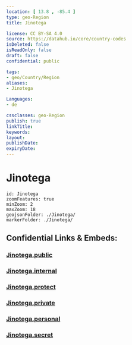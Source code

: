 ```yaml
---
location: [ 13.8 , -85.4 ] 
type: geo-Region
title: Jinotega

license: CC BY-SA 4.0
source: https://datahub.io/core/country-codes
isDeleted: false
isReadOnly: false
draft: false
confidential: public

tags:
- geo/Country/Region
aliases:
- Jinotega

Languages:
- de

cssclasses: geo-Region
publish: true
linkTitle: 
keywords: 
layout: 
publishDate: 
expiryDate: 
---
```


# Jinotega

```leaflet
id: Jinotega
zoomFeatures: true 
minZoom: 2 
maxZoom: 18
geojsonFolder: ./Jinotega/
markerFolder: ./Jinotega/
```


## Confidential Links & Embeds: 

### [Jinotega.public](/_public/\Earth\Continent\America~Central\Nicaragua\departments~NicaraguaJinotega.public.md) 

### [Jinotega.internal](/_internal/\Earth\Continent\America~Central\Nicaragua\departments~NicaraguaJinotega.internal.md) 

### [Jinotega.protect](/_protect/\Earth\Continent\America~Central\Nicaragua\departments~NicaraguaJinotega.protect.md) 

### [Jinotega.private](/_private/\Earth\Continent\America~Central\Nicaragua\departments~NicaraguaJinotega.private.md) 

### [Jinotega.personal](/_personal/\Earth\Continent\America~Central\Nicaragua\departments~NicaraguaJinotega.personal.md) 

### [Jinotega.secret](/_secret/\Earth\Continent\America~Central\Nicaragua\departments~NicaraguaJinotega.secret.md)


